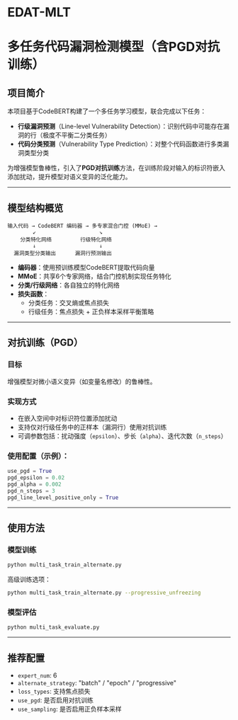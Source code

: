 # EDAT-MLT
# 多任务代码漏洞检测模型（含PGD对抗训练）

## 项目简介

本项目基于CodeBERT构建了一个多任务学习模型，联合完成以下任务：

- **行级漏洞预测**（Line-level Vulnerability Detection）：识别代码中可能存在漏洞的行（极度不平衡二分类任务）
- **代码分类预测**（Vulnerability Type Prediction）：对整个代码函数进行多类漏洞类型分类

为增强模型鲁棒性，引入了**PGD对抗训练**方法，在训练阶段对输入的标识符嵌入添加扰动，提升模型对语义变异的泛化能力。

---

## 模型结构概览

```
输入代码 → CodeBERT 编码器 → 多专家混合门控 (MMoE) → 
        ↙                    ↘
    分类特化网络         行级特化网络
        ↓                    ↓
  漏洞类型分类输出      漏洞行预测输出
```

- **编码器**：使用预训练模型CodeBERT提取代码向量
- **MMoE**：共享6个专家网络，结合门控机制实现任务特化
- **分类/行级网络**：各自独立的特化网络
- **损失函数**：
  - 分类任务：交叉熵或焦点损失
  - 行级任务：焦点损失 + 正负样本采样平衡策略

---

## 对抗训练（PGD）

### 目标
增强模型对微小语义变异（如变量名修改）的鲁棒性。

### 实现方式
- 在嵌入空间中对标识符位置添加扰动
- 支持仅对行级任务中的正样本（漏洞行）使用对抗训练
- 可调参数包括：扰动强度（`epsilon`）、步长（`alpha`）、迭代次数（`n_steps`）

### 使用配置（示例）：

```python
use_pgd = True
pgd_epsilon = 0.02
pgd_alpha = 0.002
pgd_n_steps = 3
pgd_line_level_positive_only = True
```

---

## 使用方法

### 模型训练

```bash
python multi_task_train_alternate.py
```

高级训练选项：

```bash
python multi_task_train_alternate.py --progressive_unfreezing
```

### 模型评估

```bash
python multi_task_evaluate.py
```

---

## 推荐配置

- `expert_num`: 6
- `alternate_strategy`: "batch" / "epoch" / "progressive"
- `loss_types`: 支持焦点损失
- `use_pgd`: 是否启用对抗训练
- `use_sampling`: 是否启用正负样本采样

